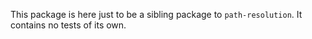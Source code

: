 This package is here just to be a sibling package to `path-resolution`. It
contains no tests of its own.
